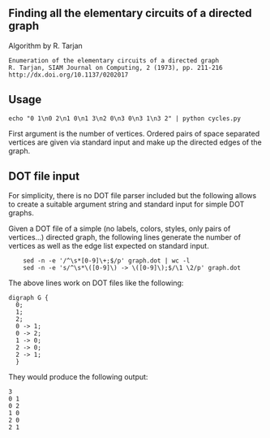 Finding all the elementary circuits of a directed graph
-------------------------------------------------------

Algorithm by R. Tarjan


    Enumeration of the elementary circuits of a directed graph
    R. Tarjan, SIAM Journal on Computing, 2 (1973), pp. 211-216
    http://dx.doi.org/10.1137/0202017

Usage
-----

    echo "0 1\n0 2\n1 0\n1 3\n2 0\n3 0\n3 1\n3 2" | python cycles.py

First argument is the number of vertices. Ordered pairs of space separated
vertices are given via standard input and make up the directed edges of the
graph.

DOT file input
--------------

For simplicity, there is no DOT file parser included but the following allows
to create a suitable argument string and standard input for simple DOT graphs.

Given a DOT file of a simple (no labels, colors, styles, only pairs of
vertices...) directed graph, the following lines generate the number of
vertices as well as the edge list expected on standard input.

        sed -n -e '/^\s*[0-9]\+;$/p' graph.dot | wc -l
        sed -n -e 's/^\s*\([0-9]\) -> \([0-9]\);$/\1 \2/p' graph.dot

The above lines work on DOT files like the following:

    digraph G {
      0;
      1;
      2;
      0 -> 1;
      0 -> 2;
      1 -> 0;
      2 -> 0;
      2 -> 1;
      }

They would produce the following output:

    3
    0 1
    0 2
    1 0
    2 0
    2 1

